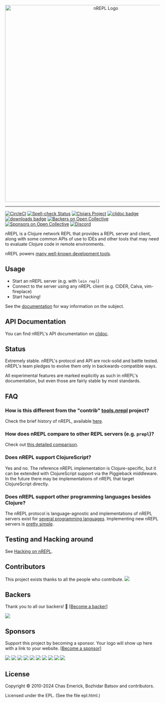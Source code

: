 <p align="center">
  <img src="https://raw.github.com/nrepl/nrepl/master/logo/logo-w1280.png" width="640" alt="nREPL Logo"/>
</p>

----------
[![CircleCI](https://circleci.com/gh/nrepl/nrepl/tree/master.svg?style=svg)](https://circleci.com/gh/nrepl/nrepl/tree/master)
[![Spell-check Status](https://github.com/nrepl/nrepl/actions/workflows/spell_checking.yml/badge.svg)](https://github.com/nrepl/nrepl/actions/workflows/spell_checking.yml)
[![Clojars Project](https://img.shields.io/clojars/v/nrepl.svg)](https://clojars.org/nrepl)
[![cljdoc badge](https://cljdoc.org/badge/nrepl/nrepl)](https://cljdoc.org/d/nrepl/nrepl/CURRENT)
[![downloads badge](https://versions.deps.co/nrepl/nrepl/downloads.svg)](https://clojars.org/nrepl)
[![Backers on Open Collective](https://opencollective.com/nrepl/backers/badge.svg)](#backers)
[![Sponsors on Open Collective](https://opencollective.com/nrepl/sponsors/badge.svg)](#sponsors)
[![Discord](https://img.shields.io/badge/chat-on%20discord-7289da.svg?sanitize=true)](https://discord.com/invite/nFPpynQPME)

nREPL is a Clojure *n*etwork REPL that
provides a REPL server and client, along with some common APIs
of use to IDEs and other tools that may need to evaluate Clojure
code in remote environments.

nREPL powers [many well-known development tools](https://nrepl.org/nrepl/usage/clients.html).

## Usage

* Start an nREPL server (e.g. with `lein repl`)
* Connect to the server using any nREPL client (e.g. CIDER, Calva, vim-fireplace)
* Start hacking!

See the [documentation](https://nrepl.org/nrepl/usage/server.html) for way information on the subject.

## API Documentation

You can find nREPL's API documentation on [cljdoc](https://cljdoc.org/d/nrepl/nrepl/CURRENT).

## Status

Extremely stable. nREPL's protocol and API are rock-solid and battle
tested. nREPL's team pledges to evolve them only in
backwards-compatible ways.

All experimental features are marked explicitly as such in nREPL's
documentation, but even those are fairly stable by most standards.

## FAQ

### How is this different from the "contrib" [tools.nrepl](https://github.com/clojure/tools.nrepl/) project?

Check the brief history of nREPL, available
[here](https://nrepl.org/nrepl/about/history.html).

### How does nREPL compare to other REPL servers (e.g. `prepl`)?

Check out [this detailed comparison](https://nrepl.org/nrepl/alternatives.html).

### Does nREPL support ClojureScript?

Yes and no. The reference nREPL implementation is Clojure-specific, but it can be extended with ClojureScript support
via the Piggieback middleware. In the future there may be implementations of nREPL that target ClojureScript directly.

### Does nREPL support other programming languages besides Clojure?

The nREPL protocol is language-agnostic and implementations of nREPL servers exist for [several programming languages](https://nrepl.org/nrepl/beyond_clojure.html).
Implementing new nREPL servers is [pretty simple](https://nrepl.org/nrepl/building_servers.html).

## Testing and Hacking around

See [Hacking on nREPL](doc/modules/ROOT/pages/hacking_on_nrepl.adoc).

## Contributors

This project exists thanks to all the people who contribute.
<a href="https://github.com/nrepl/nrepl/graphs/contributors"><img src="https://opencollective.com/nrepl/contributors.svg?width=890&button=false" /></a>


## Backers

Thank you to all our backers! 🙏 [[Become a backer](https://opencollective.com/nrepl#backer)]

<a href="https://opencollective.com/nrepl#backers" target="_blank"><img src="https://opencollective.com/nrepl/backers.svg?width=890"></a>


## Sponsors

Support this project by becoming a sponsor. Your logo will show up here with a link to your website. [[Become a sponsor](https://opencollective.com/nrepl#sponsor)]

<a href="https://opencollective.com/nrepl/sponsor/0/website" target="_blank"><img src="https://opencollective.com/nrepl/sponsor/0/avatar.svg"></a>
<a href="https://opencollective.com/nrepl/sponsor/1/website" target="_blank"><img src="https://opencollective.com/nrepl/sponsor/1/avatar.svg"></a>
<a href="https://opencollective.com/nrepl/sponsor/2/website" target="_blank"><img src="https://opencollective.com/nrepl/sponsor/2/avatar.svg"></a>
<a href="https://opencollective.com/nrepl/sponsor/3/website" target="_blank"><img src="https://opencollective.com/nrepl/sponsor/3/avatar.svg"></a>
<a href="https://opencollective.com/nrepl/sponsor/4/website" target="_blank"><img src="https://opencollective.com/nrepl/sponsor/4/avatar.svg"></a>
<a href="https://opencollective.com/nrepl/sponsor/5/website" target="_blank"><img src="https://opencollective.com/nrepl/sponsor/5/avatar.svg"></a>
<a href="https://opencollective.com/nrepl/sponsor/6/website" target="_blank"><img src="https://opencollective.com/nrepl/sponsor/6/avatar.svg"></a>
<a href="https://opencollective.com/nrepl/sponsor/7/website" target="_blank"><img src="https://opencollective.com/nrepl/sponsor/7/avatar.svg"></a>
<a href="https://opencollective.com/nrepl/sponsor/8/website" target="_blank"><img src="https://opencollective.com/nrepl/sponsor/8/avatar.svg"></a>
<a href="https://opencollective.com/nrepl/sponsor/9/website" target="_blank"><img src="https://opencollective.com/nrepl/sponsor/9/avatar.svg"></a>



## License

Copyright © 2010-2024 Chas Emerick, Bozhidar Batsov and contributors.

Licensed under the EPL. (See the file epl.html.)
